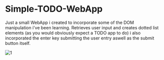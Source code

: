 # Simple-TODO-WebApp
Just a small WebApp i created to incorporate some of the DOM manipulation i've been learning. Retrieves user input and creates dotted list elements (as you would obviously expect a TODO app to do) i also incorporated the enter key submitting the user entry aswell as the submit button itself.




![1](https://user-images.githubusercontent.com/73814371/138193126-1a6d412e-f683-4bb7-a351-119037c12c87.PNG)
